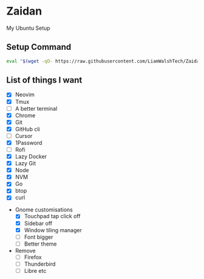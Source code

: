 # Zaidan
My Ubuntu Setup

## Setup Command
```bash
eval "$(wget -qO- https://raw.githubusercontent.com/LiamWalshTech/Zaidan/refs/heads/master/install.sh)"
```

## List of things I want
- [x] Neovim
- [x] Tmux
- [ ] A better terminal
- [x] Chrome
- [x] Git
- [x] GitHub cli
- [ ] Cursor
- [x] 1Password
- [ ] Rofi
- [x] Lazy Docker
- [x] Lazy Git
- [x] Node
- [x] NVM
- [x] Go
- [x] btop
- [x] curl
- Gnome customisations
  - [x] Touchpad tap click off
  - [x] Sidebar off
  - [x] Window tiling manager
  - [ ] Font bigger
  - [ ] Better theme
- Remove
  - [ ] Firefox
  - [ ] Thunderbird
  - [ ] Libre etc

